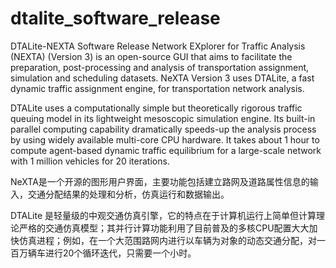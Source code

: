 # dtalite_software_release
DTALite-NEXTA Software Release
Network EXplorer for Traffic Analysis (NEXTA) (Version 3) is an open-source GUI that aims to facilitate the preparation, post-processing and analysis of transportation assignment, simulation and scheduling datasets. NeXTA Version 3 uses DTALite, a fast dynamic traffic assignment engine, for transportation network analysis.

DTALite uses a computationally simple but theoretically rigorous traffic queuing model in its lightweight mesoscopic simulation engine. Its built-in parallel computing capability dramatically speeds-up the analysis process by using widely available multi-core CPU hardware. It takes about 1 hour to compute agent-based dynamic traffic equilibrium for a large-scale network with 1 million vehicles for 20 iterations.

NeXTA是一个开源的图形用户界面，主要功能包括建立路网及道路属性信息的输入，交通分配结果的处理和分析，仿真运行和数据输出。

DTALite 是轻量级的中观交通仿真引擎，它的特点在于计算机运行上简单但计算理论严格的交通仿真模型；其并行计算功能利用了目前普及的多核CPU配置大大加快仿真进程；例如，在一个大范围路网内进行以车辆为对象的动态交通分配，对一百万辆车进行20个循环迭代，只需要一个小时。

